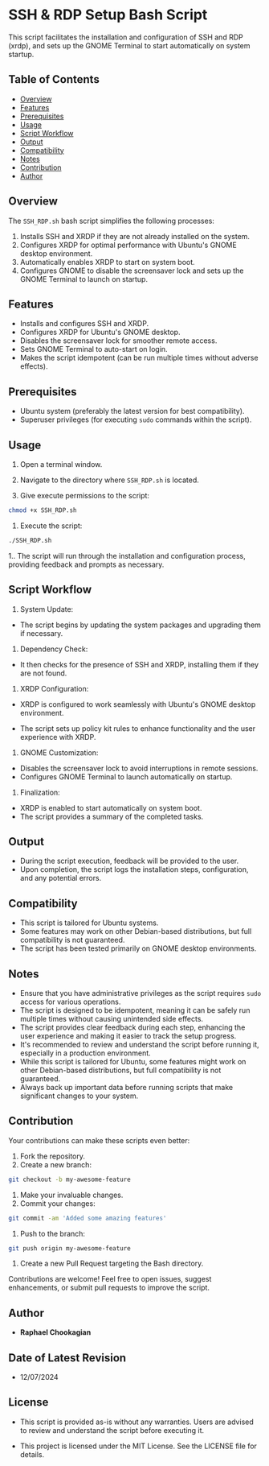 # SSH & RDP Setup Bash Script

This script facilitates the installation and configuration of SSH and RDP (xrdp), and sets up the GNOME Terminal to start automatically on system startup.

## **Table of Contents**

- [Overview](#overview)
- [Features](#features)
- [Prerequisites](#prerequisites)
- [Usage](#usage)
- [Script Workflow](#script-workflow)
- [Output](#output)
- [Compatibility](#compatibility)
- [Notes](#notes)
- [Contribution](#contribution)
- [Author](#author)

## **Overview**

The `SSH_RDP.sh` bash script simplifies the following processes:

1. Installs SSH and XRDP if they are not already installed on the system.
2. Configures XRDP for optimal performance with Ubuntu's GNOME desktop environment.
3. Automatically enables XRDP to start on system boot.
4. Configures GNOME to disable the screensaver lock and sets up the GNOME Terminal to launch on startup.

## **Features**

- Installs and configures SSH and XRDP.
- Configures XRDP for Ubuntu's GNOME desktop.
- Disables the screensaver lock for smoother remote access.
- Sets GNOME Terminal to auto-start on login.
- Makes the script idempotent (can be run multiple times without adverse effects).

## **Prerequisites**

- Ubuntu system (preferably the latest version for best compatibility).
- Superuser privileges (for executing `sudo` commands within the script).

## **Usage**

1. Open a terminal window.

1. Navigate to the directory where `SSH_RDP.sh` is located.

1. Give execute permissions to the script:

  ```bash
  chmod +x SSH_RDP.sh
  ```

1. Execute the script:

  ```bash
  ./SSH_RDP.sh
  ```

1.. The script will run through the installation and configuration process, providing feedback and prompts as necessary.

## **Script Workflow**

1. System Update:

- The script begins by updating the system packages and upgrading them if necessary.

1. Dependency Check:

- It then checks for the presence of SSH and XRDP, installing them if they are not found.

1. XRDP Configuration:

- XRDP is configured to work seamlessly with Ubuntu's GNOME desktop environment.

- The script sets up policy kit rules to enhance functionality and the user experience with XRDP.

1. GNOME Customization:

- Disables the screensaver lock to avoid interruptions in remote sessions.
- Configures GNOME Terminal to launch automatically on startup.

1. Finalization:

- XRDP is enabled to start automatically on system boot.
- The script provides a summary of the completed tasks.

## **Output**

- During the script execution, feedback will be provided to the user.
- Upon completion, the script logs the installation steps, configuration, and any potential errors.

## **Compatibility**

- This script is tailored for Ubuntu systems.
- Some features may work on other Debian-based distributions, but full compatibility is not guaranteed.
- The script has been tested primarily on GNOME desktop environments.

## **Notes**

- Ensure that you have administrative privileges as the script requires `sudo` access for various operations.
- The script is designed to be idempotent, meaning it can be safely run multiple times without causing unintended side effects.
- The script provides clear feedback during each step, enhancing the user experience and making it easier to track the setup progress.
- It's recommended to review and understand the script before running it, especially in a production environment.
- While this script is tailored for Ubuntu, some features might work on other Debian-based distributions, but full compatibility is not guaranteed.
- Always back up important data before running scripts that make significant changes to your system.


## **Contribution**

Your contributions can make these scripts even better:

1. Fork the repository.
1. Create a new branch:

  ```bash
  git checkout -b my-awesome-feature
  ```

1. Make your invaluable changes.
1. Commit your changes:

  ```bash
  git commit -am 'Added some amazing features'
  ```

1. Push to the branch:

  ```bash
  git push origin my-awesome-feature
  ```

1. Create a new Pull Request targeting the Bash directory.

Contributions are welcome! Feel free to open issues, suggest enhancements, or submit pull requests to improve the script.

## **Author**

- **Raphael Chookagian**

## **Date of Latest Revision**

- 12/07/2024

## **License**

- This script is provided as-is without any warranties. Users are advised to review and understand the script before executing it.

- This project is licensed under the MIT License. See the LICENSE file for details.
